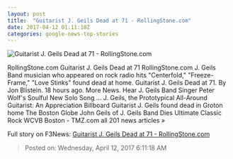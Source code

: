 ```yaml
---
layout: post
title:  "Guitarist J. Geils Dead at 71 - RollingStone.com"
date: 2017-04-12 01:11:18Z
categories: google-news-top-stories
---
```


![Guitarist J. Geils Dead at 71 - RollingStone.com](http://img.wennermedia.com/social/gettyimages-90422319-7d61f690-4702-418b-92b4-e7c6f7163db0.jpg)

RollingStone.com Guitarist J. Geils Dead at 71 RollingStone.com J. Geils Band musician who appeared on rock radio hits "Centerfold," "Freeze-Frame," "Love Stinks" found dead at home. Guitarist J. Geils Dead at 71. By Jon Blistein. 18 hours ago. More News. Hear J. Geils Band Singer Peter Wolf's Soulful New Solo Song ... J. Geils, the Prototypical All-Around Guitarist: An Appreciation Billboard Guitarist J. Geils found dead in Groton home The Boston Globe John Geils of J. Geils Band Dies Ultimate Classic Rock WCVB Boston - TMZ.com all 201 news articles »


Full story on F3News: [Guitarist J. Geils Dead at 71 - RollingStone.com](http://www.f3nws.com/n/QkxzgE)

> Posted on: Wednesday, April 12, 2017 6:11:18 AM
